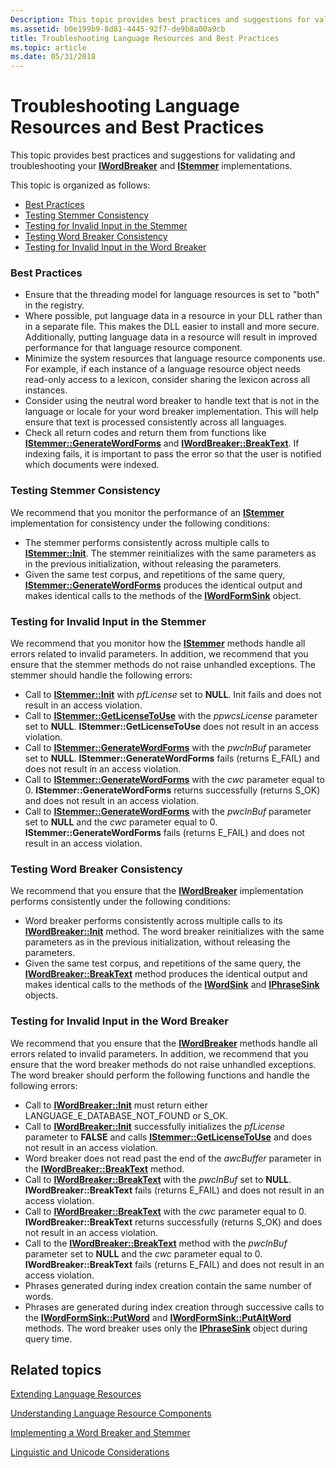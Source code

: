 ```yaml
---
Description: This topic provides best practices and suggestions for validating and troubleshooting your IWordBreaker and IStemmer implementations.
ms.assetid: b0e199b9-8d81-4445-92f7-de9b8a00a9cb
title: Troubleshooting Language Resources and Best Practices
ms.topic: article
ms.date: 05/31/2018
---
```


# Troubleshooting Language Resources and Best Practices

This topic provides best practices and suggestions for validating and troubleshooting your [**IWordBreaker**](/windows/desktop/api/Indexsrv/nn-indexsrv-iwordbreaker) and [**IStemmer**](/windows/desktop/api/Indexsrv/nn-indexsrv-istemmer) implementations.

This topic is organized as follows:

-   [Best Practices](#best-practices)
-   [Testing Stemmer Consistency](#testing-stemmer-consistency)
-   [Testing for Invalid Input in the Stemmer](#testing-for-invalid-input-in-the-stemmer)
-   [Testing Word Breaker Consistency](#testing-word-breaker-consistency)
-   [Testing for Invalid Input in the Word Breaker](#testing-for-invalid-input-in-the-word-breaker)

### Best Practices

-   Ensure that the threading model for language resources is set to "both" in the registry.
-   Where possible, put language data in a resource in your DLL rather than in a separate file. This makes the DLL easier to install and more secure. Additionally, putting language data in a resource will result in improved performance for that language resource component.
-   Minimize the system resources that language resource components use. For example, if each instance of a language resource object needs read-only access to a lexicon, consider sharing the lexicon across all instances.
-   Consider using the neutral word breaker to handle text that is not in the language or locale for your word breaker implementation. This will help ensure that text is processed consistently across all languages.
-   Check all return codes and return them from functions like [**IStemmer::GenerateWordForms**](/windows/desktop/api/Indexsrv/nf-indexsrv-istemmer-generatewordforms) and [**IWordBreaker::BreakText**](/windows/desktop/api/Indexsrv/nf-indexsrv-iwordbreaker-breaktext). If indexing fails, it is important to pass the error so that the user is notified which documents were indexed.

### Testing Stemmer Consistency

We recommend that you monitor the performance of an [**IStemmer**](/windows/desktop/api/Indexsrv/nn-indexsrv-istemmer) implementation for consistency under the following conditions:

-   The stemmer performs consistently across multiple calls to [**IStemmer::Init**](/windows/desktop/api/Indexsrv/nf-indexsrv-istemmer-init). The stemmer reinitializes with the same parameters as in the previous initialization, without releasing the parameters.
-   Given the same test corpus, and repetitions of the same query, [**IStemmer::GenerateWordForms**](/windows/desktop/api/Indexsrv/nf-indexsrv-istemmer-generatewordforms) produces the identical output and makes identical calls to the methods of the [**IWordFormSink**](/windows/desktop/api/Indexsrv/nn-indexsrv-iwordformsink) object.

### Testing for Invalid Input in the Stemmer

We recommend that you monitor how the [**IStemmer**](/windows/desktop/api/Indexsrv/nn-indexsrv-istemmer) methods handle all errors related to invalid parameters. In addition, we recommend that you ensure that the stemmer methods do not raise unhandled exceptions. The stemmer should handle the following errors:

-   Call to [**IStemmer::Init**](/windows/desktop/api/Indexsrv/nf-indexsrv-istemmer-init) with *pfLicense* set to **NULL**. Init fails and does not result in an access violation.
-   Call to [**IStemmer::GetLicenseToUse**](/windows/desktop/api/Indexsrv/nf-indexsrv-istemmer-getlicensetouse) with the *ppwcsLicense* parameter set to **NULL**. **IStemmer::GetLicenseToUse** does not result in an access violation.
-   Call to [**IStemmer::GenerateWordForms**](/windows/desktop/api/Indexsrv/nf-indexsrv-istemmer-generatewordforms) with the *pwcInBuf* parameter set to **NULL**. **IStemmer::GenerateWordForms** fails (returns E\_FAIL) and does not result in an access violation.
-   Call to [**IStemmer::GenerateWordForms**](/windows/desktop/api/Indexsrv/nf-indexsrv-istemmer-generatewordforms) with the *cwc* parameter equal to 0. **IStemmer::GenerateWordForms** returns successfully (returns S\_OK) and does not result in an access violation.
-   Call to [**IStemmer::GenerateWordForms**](/windows/desktop/api/Indexsrv/nf-indexsrv-istemmer-generatewordforms) with the *pwcInBuf* parameter set to **NULL** and the *cwc* parameter equal to 0. **IStemmer::GenerateWordForms** fails (returns E\_FAIL) and does not result in an access violation.

### Testing Word Breaker Consistency

We recommend that you ensure that the [**IWordBreaker**](/windows/desktop/api/Indexsrv/nn-indexsrv-iwordbreaker) implementation performs consistently under the following conditions:

-   Word breaker performs consistently across multiple calls to its [**IWordBreaker::Init**](/windows/desktop/api/Indexsrv/nf-indexsrv-iwordbreaker-init) method. The word breaker reinitializes with the same parameters as in the previous initialization, without releasing the parameters.
-   Given the same test corpus, and repetitions of the same query, the [**IWordBreaker::BreakText**](/windows/desktop/api/Indexsrv/nf-indexsrv-iwordbreaker-breaktext) method produces the identical output and makes identical calls to the methods of the [**IWordSink**](iwordsink.md) and [**IPhraseSink**](/windows/win32/api/indexsrv/nn-indexsrv-iphrasesink) objects.

### Testing for Invalid Input in the Word Breaker

We recommend that you ensure that the [**IWordBreaker**](/windows/desktop/api/Indexsrv/nn-indexsrv-iwordbreaker) methods handle all errors related to invalid parameters. In addition, we recommend that you ensure that the word breaker methods do not raise unhandled exceptions. The word breaker should perform the following functions and handle the following errors:

-   Call to [**IWordBreaker::Init**](/windows/desktop/api/Indexsrv/nf-indexsrv-iwordbreaker-init) must return either LANGUAGE\_E\_DATABASE\_NOT\_FOUND or S\_OK.
-   Call to [**IWordBreaker::Init**](/windows/desktop/api/Indexsrv/nf-indexsrv-iwordbreaker-init) successfully initializes the *pfLicense* parameter to **FALSE** and calls [**IStemmer::GetLicenseToUse**](/windows/desktop/api/Indexsrv/nf-indexsrv-istemmer-getlicensetouse) and does not result in an access violation.
-   Word breaker does not read past the end of the *awcBuffer* parameter in the [**IWordBreaker::BreakText**](/windows/desktop/api/Indexsrv/nf-indexsrv-iwordbreaker-breaktext) method.
-   Call to [**IWordBreaker::BreakText**](/windows/desktop/api/Indexsrv/nf-indexsrv-iwordbreaker-breaktext) with the *pwcInBuf* set to **NULL**. **IWordBreaker::BreakText** fails (returns E\_FAIL) and does not result in an access violation.
-   Call to [**IWordBreaker::BreakText**](/windows/desktop/api/Indexsrv/nf-indexsrv-iwordbreaker-breaktext) with the *cwc* parameter equal to 0. **IWordBreaker::BreakText** returns successfully (returns S\_OK) and does not result in an access violation.
-   Call to the [**IWordBreaker::BreakText**](/windows/desktop/api/Indexsrv/nf-indexsrv-iwordbreaker-breaktext) method with the *pwcInBuf* parameter set to **NULL** and the *cwc* parameter equal to 0. **IWordBreaker::BreakText** fails (returns E\_FAIL) and does not result in an access violation.
-   Phrases generated during index creation contain the same number of words.
-   Phrases are generated during index creation through successive calls to the [**IWordFormSink::PutWord**](iwordsink-putword.md) and [**IWordFormSink::PutAltWord**](iwordsink-putaltword.md) methods. The word breaker uses only the [**IPhraseSink**](/windows/win32/api/indexsrv/nn-indexsrv-iphrasesink) object during query time.

## Related topics

<dl> <dt>

[Extending Language Resources](extending-language-resources-in-windows-search.md)
</dt> <dt>

[Understanding Language Resource Components](understanding-language-resource-components.md)
</dt> <dt>

[Implementing a Word Breaker and Stemmer](implementing-a-word-breaker-and-stemmer.md)
</dt> <dt>

[Linguistic and Unicode Considerations](linguistic-and-unicode-considerations.md)
</dt> </dl>

 

 